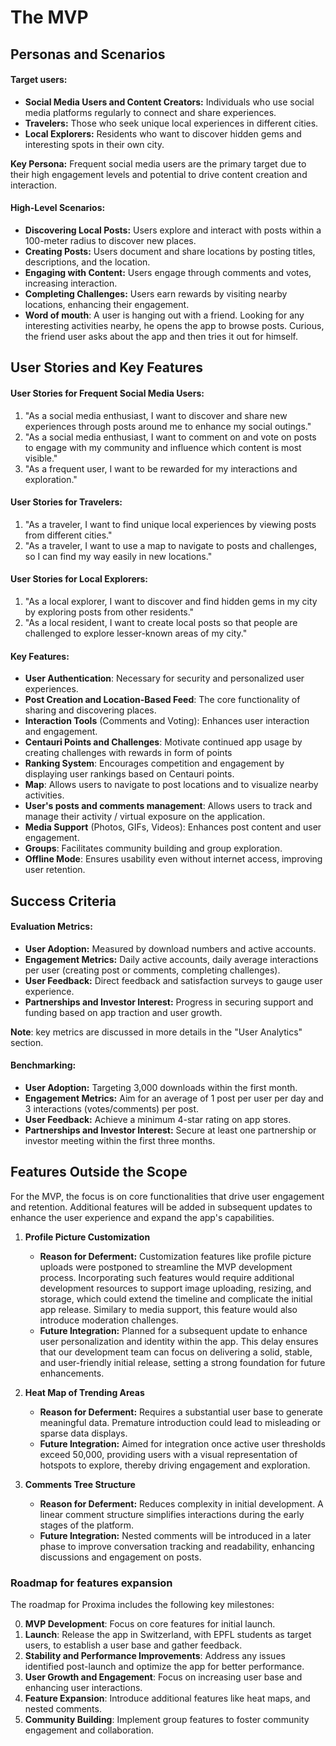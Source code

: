 # The MVP

## Personas and Scenarios

#### Target users:
- **Social Media Users and Content Creators:** Individuals who use social media platforms regularly to connect and share experiences.
- **Travelers:** Those who seek unique local experiences in different cities.
- **Local Explorers:** Residents who want to discover hidden gems and interesting spots in their own city.

**Key Persona:** Frequent social media users are the primary target due to their high engagement levels and potential to drive content creation and interaction.

#### High-Level Scenarios:
- **Discovering Local Posts:** Users explore and interact with posts within a 100-meter radius to discover new places.
- **Creating Posts:** Users document and share locations by posting titles, descriptions, and the location.
- **Engaging with Content:** Users engage through comments and votes, increasing interaction.
- **Completing Challenges:** Users earn rewards by visiting nearby locations, enhancing their engagement.
- **Word of mouth**: A user is hanging out with a friend. Looking for any interesting activities nearby, he opens the app to browse posts. Curious, the friend user asks about the app and then tries it out for himself.

## User Stories and Key Features

#### User Stories for Frequent Social Media Users:
1. "As a social media enthusiast, I want to discover and share new experiences through posts around me to enhance my social outings."
2. "As a social media enthusiast, I want to comment on and vote on posts to engage with my community and influence which content is most visible."
3. "As a frequent user, I want to be rewarded for my interactions and exploration."

#### User Stories for Travelers:
1. "As a traveler, I want to find unique local experiences by viewing posts from different cities."
2. "As a traveler, I want to use a map to navigate to posts and challenges, so I can find my way easily in new locations."

#### User Stories for Local Explorers:
1. "As a local explorer, I want to discover and find hidden gems in my city by exploring posts from other residents."
2. "As a local resident, I want to create local posts so that people are challenged to explore lesser-known areas of my city."

#### Key Features:
- **User Authentication**: Necessary for security and personalized user experiences.
- **Post Creation and Location-Based Feed**: The core functionality of sharing and discovering places.
- **Interaction Tools** (Comments and Voting): Enhances user interaction and engagement.
- **Centauri Points and Challenges**: Motivate continued app usage by creating challenges with rewards in form of points
- **Ranking System**: Encourages competition and engagement by displaying user rankings based on Centauri points.
- **Map**: Allows users to navigate to post locations and to visualize nearby activities.
- **User's posts and comments management**: Allows users to track and manage their activity / virtual exposure on the application.
- **Media Support** (Photos, GIFs, Videos): Enhances post content and user engagement.
- **Groups**: Facilitates community building and group exploration.
- **Offline Mode**: Ensures usability even without internet access, improving user retention.

## Success Criteria

#### Evaluation Metrics:
- **User Adoption:** Measured by download numbers and active accounts.
- **Engagement Metrics:** Daily active accounts, daily average interactions per user (creating post or comments, completing challenges).
- **User Feedback:** Direct feedback and satisfaction surveys to gauge user experience.
- **Partnerships and Investor Interest:** Progress in securing support and funding based on app traction and user growth.

**Note**: key metrics are discussed in more details in the "User Analytics" section.

#### Benchmarking:
- **User Adoption:** Targeting 3,000 downloads within the first month.
- **Engagement Metrics:** Aim for an average of 1 post per user per day and 3 interactions (votes/comments) per post.
- **User Feedback:** Achieve a minimum 4-star rating on app stores.
- **Partnerships and Investor Interest:** Secure at least one partnership or investor meeting within the first three months.

## Features Outside the Scope

For the MVP, the focus is on core functionalities that drive user engagement and retention. Additional features will be added in subsequent updates to enhance the user experience and expand the app's capabilities.


1. **Profile Picture Customization**
   - **Reason for Deferment:** Customization features like profile picture uploads were postponed to streamline the MVP development process. Incorporating such features would require additional development resources to support image uploading, resizing, and storage, which could extend the timeline and complicate the initial app release. Similary to media support, this feature would also introduce moderation challenges.
   - **Future Integration:** Planned for a subsequent update to enhance user personalization and identity within the app. This delay ensures that our development team can focus on delivering a solid, stable, and user-friendly initial release, setting a strong foundation for future enhancements.

2. **Heat Map of Trending Areas**
   - **Reason for Deferment:** Requires a substantial user base to generate meaningful data. Premature introduction could lead to misleading or sparse data displays.
   - **Future Integration:** Aimed for integration once active user thresholds exceed 50,000, providing users with a visual representation of hotspots to explore, thereby driving engagement and exploration.

3. **Comments Tree Structure**
   - **Reason for Deferment:** Reduces complexity in initial development. A linear comment structure simplifies interactions during the early stages of the platform.
   - **Future Integration:** Nested comments will be introduced in a later phase to improve conversation tracking and readability, enhancing discussions and engagement on posts.


### Roadmap for features expansion

The roadmap for Proxima includes the following key milestones:

0. **MVP Development**: Focus on core features for initial launch.
1. **Launch**: Release the app in Switzerland, with EPFL students as target users, to establish a user base and gather feedback.
2. **Stability and Performance Improvements**: Address any issues identified post-launch and optimize the app for better performance.
3. **User Growth and Engagement**: Focus on increasing user base and enhancing user interactions.
4. **Feature Expansion**: Introduce additional features like heat maps, and nested comments.
5. **Community Building**: Implement group features to foster community engagement and collaboration.
